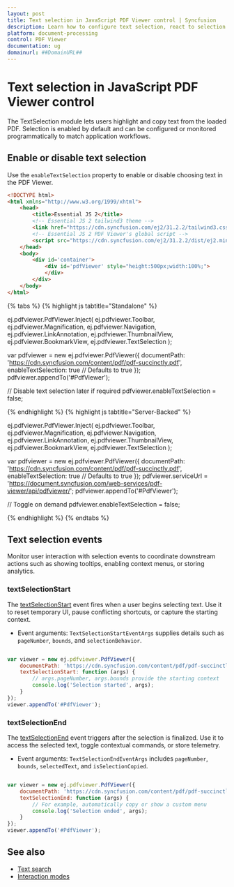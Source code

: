 ```yaml
---
layout: post
title: Text selection in JavaScript PDF Viewer control | Syncfusion
description: Learn how to configure text selection, react to selection events, and manage copy workflows in the Syncfusion JavaScript PDF Viewer.
platform: document-processing
control: PDF Viewer
documentation: ug
domainurl: ##DomainURL##
---
```

# Text selection in JavaScript PDF Viewer control

The TextSelection module lets users highlight and copy text from the loaded PDF. Selection is enabled by default and can be configured or monitored programmatically to match application workflows.

## Enable or disable text selection

Use the `enableTextSelection` property to enable or disable choosing text in the PDF Viewer.

```html
<!DOCTYPE html>
<html xmlns="http://www.w3.org/1999/xhtml">
    <head>
        <title>Essential JS 2</title>
        <!-- Essential JS 2 tailwind3 theme -->
        <link href="https://cdn.syncfusion.com/ej2/31.2.2/tailwind3.css" rel="stylesheet" type="text/css"/>
        <!-- Essential JS 2 PDF Viewer's global script -->
        <script src="https://cdn.syncfusion.com/ej2/31.2.2/dist/ej2.min.js" type="text/javascript"></script>
    </head>
    <body>
        <div id='container'>
            <div id='pdfViewer' style="height:500px;width:100%;">
            </div>
        </div>
    </body>
</html>
```

{% tabs %}
{% highlight js tabtitle="Standalone" %}

ej.pdfviewer.PdfViewer.Inject(
    ej.pdfviewer.Toolbar, ej.pdfviewer.Magnification, ej.pdfviewer.Navigation, ej.pdfviewer.LinkAnnotation,
    ej.pdfviewer.ThumbnailView, ej.pdfviewer.BookmarkView, ej.pdfviewer.TextSelection
);

var pdfviewer = new ej.pdfviewer.PdfViewer({
    documentPath: 'https://cdn.syncfusion.com/content/pdf/pdf-succinctly.pdf',
    enableTextSelection: true // Defaults to true
});
pdfviewer.appendTo('#PdfViewer');

// Disable text selection later if required
pdfviewer.enableTextSelection = false;

{% endhighlight %}
{% highlight js tabtitle="Server-Backed" %}

ej.pdfviewer.PdfViewer.Inject(
    ej.pdfviewer.Toolbar, ej.pdfviewer.Magnification, ej.pdfviewer.Navigation, ej.pdfviewer.LinkAnnotation,
    ej.pdfviewer.ThumbnailView, ej.pdfviewer.BookmarkView, ej.pdfviewer.TextSelection
);

var pdfviewer = new ej.pdfviewer.PdfViewer({
    documentPath: 'https://cdn.syncfusion.com/content/pdf/pdf-succinctly.pdf',
    enableTextSelection: true // Defaults to true
});
pdfviewer.serviceUrl = 'https://document.syncfusion.com/web-services/pdf-viewer/api/pdfviewer/';
pdfviewer.appendTo('#PdfViewer');

// Toggle on demand
pdfviewer.enableTextSelection = false;

{% endhighlight %}
{% endtabs %}

## Text selection events

Monitor user interaction with selection events to coordinate downstream actions such as showing tooltips, enabling context menus, or storing analytics.

### textSelectionStart

The [textSelectionStart](https://ej2.syncfusion.com/javascript/documentation/api/pdfviewer/#textselectionstartevent) event fires when a user begins selecting text. Use it to reset temporary UI, pause conflicting shortcuts, or capture the starting context.

- Event arguments: `TextSelectionStartEventArgs` supplies details such as `pageNumber`, `bounds`, and `selectionBehavior`.

```js

var viewer = new ej.pdfviewer.PdfViewer({
    documentPath: 'https://cdn.syncfusion.com/content/pdf/pdf-succinctly.pdf',
    textSelectionStart: function (args) {
        // args.pageNumber, args.bounds provide the starting context
        console.log('Selection started', args);
    }
});
viewer.appendTo('#PdfViewer');
```

### textSelectionEnd

The [textSelectionEnd](https://ej2.syncfusion.com/javascript/documentation/api/pdfviewer/#textselectionendevent) event triggers after the selection is finalized. Use it to access the selected text, toggle contextual commands, or store telemetry.

- Event arguments: `TextSelectionEndEventArgs` includes `pageNumber`, `bounds`, `selectedText`, and `isSelectionCopied`.

```js

var viewer = new ej.pdfviewer.PdfViewer({
    documentPath: 'https://cdn.syncfusion.com/content/pdf/pdf-succinctly.pdf',
    textSelectionEnd: function (args) {
        // For example, automatically copy or show a custom menu
        console.log('Selection ended', args);
    }
});
viewer.appendTo('#PdfViewer');
```


## See also

- [Text search](./text-search)
- [Interaction modes](./interaction-mode)
